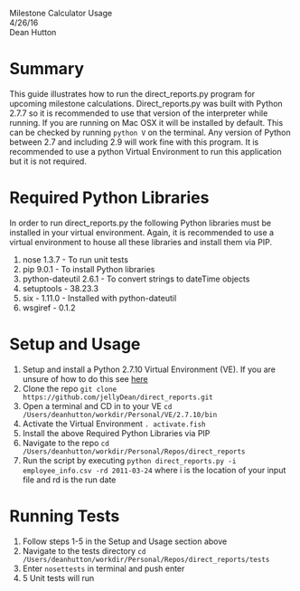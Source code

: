 Milestone Calculator Usage <br /> 
4/26/16 <br />
Dean Hutton <br />

# Summary
This guide illustrates how to run the direct_reports.py program for upcoming milestone calculations. 
Direct_reports.py was built with Python 2.7.7 so it is recommended to use that version of the interpreter 
while running. If you are running on Mac OSX it will be installed by default. This can be checked by running 
```python ­V``` on the terminal. Any version of Python between 2.7 and including 2.9 will work fine with this program.
It is recommended to use a python Virtual Environment to run this application but it is not required.

# Required Python Libraries
In order to run direct_reports.py the following Python libraries must be installed in your virtual environment. Again,
it is recommended to use a virtual environment to house all these libraries and install them via PIP. 

1. nose 1.3.7 - To run unit tests
2. pip 9.0.1 - To install Python libraries
3. python-dateutil 2.6.1 - To convert strings to dateTime objects
4. setuptools - 38.23.3
5. six - 1.11.0 - Installed with python-dateutil
6. wsgiref - 0.1.2


# Setup and Usage
1. Setup and install a Python 2.7.10 Virtual Environment (VE). If you are unsure of how to do this see [here](http://www.pythonforbeginners.com/basics/how-to-use-python-virtualenv) 
2. Clone the repo ```git clone https://github.com/jellyDean/direct_reports.git ```
3. Open a terminal and CD in to your VE ``` cd /Users/deanhutton/workdir/Personal/VE/2.7.10/bin ```  
4. Activate the Virtual Environment ``` . activate.fish ```
5. Install the above Required Python Libraries via PIP
6. Navigate to the repo ``` cd /Users/deanhutton/workdir/Personal/Repos/direct_reports ```
7. Run the script by executing ``` python direct_reports.py -i employee_info.csv -rd 2011-03-24 ``` where ­i is the location of your input file and ­rd is the run date


# Running Tests
1. Follow steps 1-5 in the Setup and Usage section above
2. Navigate to the tests directory ``` cd /Users/deanhutton/workdir/Personal/Repos/direct_reports/tests ```
3. Enter ``` nosettests ``` in terminal and push enter
4. 5 Unit tests will run